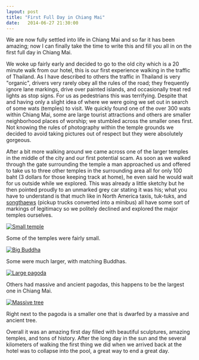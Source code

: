 ```yaml
---
layout: post
title: "First Full Day in Chiang Mai"
date:   2014-06-27 21:30:00
---
```


We are now fully settled into life in Chiang Mai and so far it has been amazing; now I can finally take the time to write this and fill you all in on the first full day in Chiang Mai.

We woke up fairly early and decided to go to the old city which is a 20 minute walk from our hotel, this is our first experience walking in the traffic of Thailand. As I have described to others the traffic in Thailand is very "organic", drivers very rarely obey all the rules of the road; they frequently ignore lane markings, drive over painted islands, and occasionally treat red lights as stop signs. For us as pedestrians this was terrifying. Despite that and having only a slight idea of where we were going we set out in search of some wats (temples) to visit. We quickly found one of the over 300 wats within Chiang Mai, some are large tourist attractions and others are smaller neighborhood places of worship; we stumbled across the smaller ones first. Not knowing the rules of photography within the temple grounds we decided to avoid taking pictures out of respect but they were absolutely gorgeous.

After a bit more walking around we came across one of the larger temples in the middle of the city and our first potential scam. As soon as we walked through the gate surrounding the temple a man approached us and offered to take us to three other temples in the surrounding area all for only 100 baht (3 dollars for those keeping track at home), he even said he would wait for us outside while we explored. This was already a little sketchy but he then pointed proudly to an unmarked grey car stating it was his; what you have to understand is that much like in North America taxis, tuk-tuks, and [songthaews](http://www.thaiguidetochiangmai.com/travel-and-transport/songthaew-baht-bus-chiang-mai-transport) (pickup trucks converted into a minibus) all have some sort of markings of legitimacy so we politely declined and explored the major temples ourselves.

[![Small temple](http://i.imgur.com/WigsDMDl.jpg)](http://i.imgur.com/WigsDMD.jpg)

Some of the temples were fairly small.

[![Big Buddha](http://i.imgur.com/jKK7t1Il.jpg)](http://i.imgur.com/jKK7t1I.jpg)

Some were much larger, with matching Buddhas.

[![Large pagoda](http://i.imgur.com/6WPRwmKl.jpg)](http://i.imgur.com/6WPRwmK.jpg)

Others had massive and ancient pagodas, this happens to be the largest one in Chiang Mai.

[![Massive tree](http://i.imgur.com/Xk1PE3hl.jpg)](http://i.imgur.com/Xk1PE3h.jpg)

Right next to the pagoda is a smaller one that is dwarfed by a massive and ancient tree.

Overall it was an amazing first day filled with beautiful sculptures, amazing temples, and tons of history. After the long day in the sun and the several kilometers of walking the first thing we did when we arrived back at the hotel was to collapse into the pool, a great way to end a great day.
